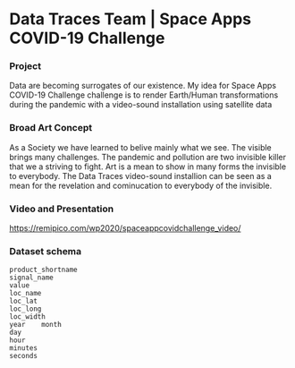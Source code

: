 # Data Traces Team | Space Apps COVID-19 Challenge

### Project

Data are becoming surrogates of our existence. My idea for Space Apps COVID-19 Challenge  challenge is to render
Earth/Human transformations during the pandemic with a video-sound installation using satellite data

### Broad Art Concept

As a Society we have learned to belive mainly what we see. The visible brings many challenges. The pandemic and pollution 
are two invisible killer that we a striving to fight. Art is a mean to show in many forms the invisible to everybody. 
The Data Traces video-sound installion can be seen as a mean for the revelation and cominucation to everybody of the invisible.


### Video and Presentation


https://remipico.com/wp2020/spaceappcovidchallenge_video/


### Dataset schema

	product_shortname  
	signal_name	
	value 
	loc_name 
	loc_lat
	loc_long
	loc_width
	year	month	
	day	
	hour	
	minutes	
	seconds



